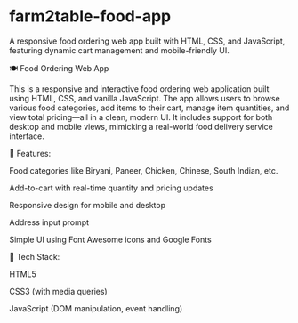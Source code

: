 # farm2table-food-app
A responsive food ordering web app built with HTML, CSS, and JavaScript, featuring dynamic cart management and mobile-friendly UI.


🍽️ Food Ordering Web App

This is a responsive and interactive food ordering web application built using HTML, CSS, and vanilla JavaScript. The app allows users to browse various food categories, add items to their cart, manage item quantities, and view total pricing—all in a clean, modern UI. It includes support for both desktop and mobile views, mimicking a real-world food delivery service interface.

🔧 Features:

Food categories like Biryani, Paneer, Chicken, Chinese, South Indian, etc.

Add-to-cart with real-time quantity and pricing updates

Responsive design for mobile and desktop

Address input prompt

Simple UI using Font Awesome icons and Google Fonts

📁 Tech Stack:

HTML5

CSS3 (with media queries)

JavaScript (DOM manipulation, event handling)
